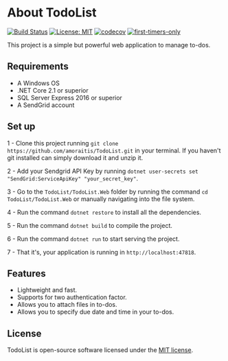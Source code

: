 # About TodoList

[![Build Status](https://travis-ci.org/amoraitis/TodoList.svg?branch=develop)](https://travis-ci.org/amoraitis/TodoList)
[![License: MIT](https://img.shields.io/badge/License-MIT-blue.svg)](https://opensource.org/licenses/MIT)
[![codecov](https://codecov.io/gh/amoraitis/TodoList/branch/develop/graph/badge.svg)](https://codecov.io/gh/amoraitis/TodoList)
[![first-timers-only](https://img.shields.io/badge/first--timers--only-friendly-blue.svg?style=flat-square)](https://www.firsttimersonly.com/)

This project is a simple but powerful web application to manage to-dos.

## Requirements

- A Windows OS
- .NET Core 2.1 or superior
- SQL Server Express 2016 or superior
- A SendGrid account

## Set up

1 - Clone this project running `git clone https://github.com/amoraitis/TodoList.git` in your terminal. If you haven't git installed can simply download it and unzip it.

2 - Add your Sendgrid API Key by running `dotnet user-secrets set "SendGrid:ServiceApiKey" "your_secret_key"`.

3 - Go to the `TodoList/TodoList.Web` folder by running the command `cd TodoList/TodoList.Web` or manually navigating into the file system.

4 - Run the command `dotnet restore` to install all the dependencies.

5 - Run the command `dotnet build` to compile the project.

6 - Run the command `dotnet run` to start serving the project.

7 - That it's, your application is running in `http://localhost:47818`.

## Features

- Lightweight and fast.
- Supports for two authentication factor.
- Allows you to attach files in to-dos.
- Allows you to specify due date and time in your to-dos.

## License

TodoList is open-source software licensed under the [MIT license](LICENSE.txt).
